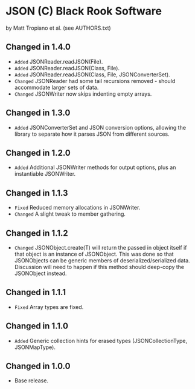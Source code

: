 JSON (C) Black Rook Software 
=============================
by Matt Tropiano et al. (see AUTHORS.txt)


Changed in 1.4.0
----------------

- `Added` JSONReader.readJSON(File). 
- `Added` JSONReader.readJSON(Class<T>, File).
- `Added` JSONReader.readJSON(Class<T>, File, JSONConverterSet).
- `Changed` JSONReader had some tail recursions removed - should accommodate larger sets of data.
- `Changed` JSONWriter now skips indenting empty arrays.

Changed in 1.3.0
----------------

- `Added` JSONConverterSet and JSON conversion options, allowing the library to separate how it parses JSON from different sources.


Changed in 1.2.0
----------------

- `Added` Additional JSONWriter methods for output options, plus an instantiable JSONWriter.


Changed in 1.1.3
----------------

- `Fixed` Reduced memory allocations in JSONWriter.
- `Changed` A slight tweak to member gathering.


Changed in 1.1.2
----------------

- `Changed` JSONObject.create(T) will return the passed in object itself if that object is an instance of JSONObject.
  This was done so that JSONObjects can be generic members of deserialized/serialized data. Discussion will need to happen if this
  method should deep-copy the JSONObject instead. 


Changed in 1.1.1
----------------

- `Fixed` Array types are fixed.


Changed in 1.1.0
----------------

- `Added` Generic collection hints for erased types (JSONCollectionType, JSONMapType).


Changed in 1.0.0
----------------

- Base release.
